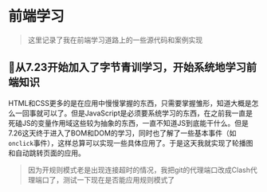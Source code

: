 # 前端学习

> 这里记录了我在前端学习道路上的一些源代码和案例实现

## 🌭从7.23开始加入了字节青训学习，开始系统地学习前端知识

HTML和CSS更多的是在应用中慢慢掌握的东西，只需要掌握雏形，知道大概是怎么一回事就可以了。但是JavaScript是必须要系统学习的东西，在之前我一直是死磕JS的变量作用域这些较为抽象的东西，一直不知道JS到底能干什么。但是7.26这天终于进入了BOM和DOM的学习，同时也了解了一些基本事件（如`onclick`事件），这样总算可以实现一些具体应用了。于是这天我就实现了轮播图和自动跳转页面的应用。

> 因为开规则模式老是出现连接超时的情况，我把git的代理端口改成Clash代理端口了，测试一下现在是否能应用规则模式了